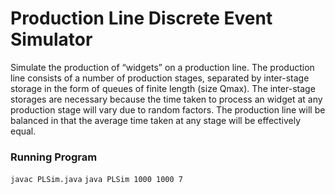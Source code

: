 

# Production Line Discrete Event Simulator
Simulate the production of “widgets” on a production line. The production line consists of a number of production 
stages, separated by inter-stage storage in the form of queues of finite length (size Qmax). The inter-stage storages 
are necessary because the time taken to process an widget at any production stage will vary due to random factors. The 
production line will be balanced in that the average time taken at any stage will be effectively equal.

### Running Program
``` javac PLSim.java ```
``` java PLSim 1000 1000 7 ```

